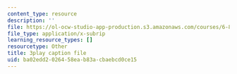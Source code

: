 ```yaml
---
content_type: resource
description: ''
file: https://ol-ocw-studio-app-production.s3.amazonaws.com/courses/6-890-algorithmic-lower-bounds-fun-with-hardness-proofs-fall-2014/ba02edd2026458eab83acbaebcd0ce15_28WhZvnvsAg.vtt
file_type: application/x-subrip
learning_resource_types: []
resourcetype: Other
title: 3play caption file
uid: ba02edd2-0264-58ea-b83a-cbaebcd0ce15
---
```

